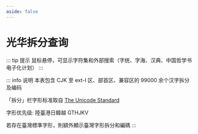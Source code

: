 ```yaml
---
aside: false
---
```

<script setup>
import Search from '@/search/FetchSearch.vue'
</script>

# 光华拆分查询

<div class="zigen-font">
<Search chaifenUrl="/chaifen.csv" zigenUrl="/zigen-light.csv" :supplement="true" />
</div>

::: tip 提示
鼠标悬停，可显示字符集和外部搜索（字统、字海、汉典、中国哲学书电子化计划）
:::

::: info 说明
本表包含 CJK 至 ext-I 区、部首区、兼容区的 99000 余个汉字拆分及编码

「拆分」栏字形标准取自 [The Unicode Standard](https://www.unicode.org/versions/Unicode15.1.0/)

字形优先级: 陸臺港日韓越 GTHJKV

若存在臺灣標準字形，則額外顯示臺灣字形拆分和編碼
:::